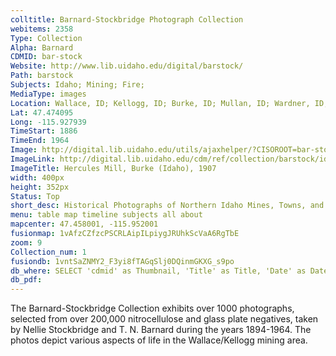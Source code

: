 ```yaml
---
colltitle: Barnard-Stockbridge Photograph Collection
webitems: 2358
Type: Collection
Alpha: Barnard
CDMID: bar-stock
Website: http://www.lib.uidaho.edu/digital/barstock/
Path: barstock
Subjects: Idaho; Mining; Fire; 
MediaType: images
Location: Wallace, ID; Kellogg, ID; Burke, ID; Mullan, ID; Wardner, ID; Cataldo, ID; Silver Valley area in Idaho; Coeur D' Alene, ID; Lolo Pass, MT; 
Lat: 47.474095
Long: -115.927939
TimeStart: 1886
TimeEnd: 1964
Image: http://digital.lib.uidaho.edu/utils/ajaxhelper/?CISOROOT=bar-stock&CISOPTR=405&action=2&DMSCALE=40&DMWIDTH=512&DMHEIGHT=450&DMX=0&DMY=0&DMTEXT=&DMROTATE=0
ImageLink: http://digital.lib.uidaho.edu/cdm/ref/collection/barstock/id/405
ImageTitle: Hercules Mill, Burke (Idaho), 1907 
width: 400px
height: 352px
Status: Top
short_desc: Historical Photographs of Northern Idaho Mines, Towns, and Scenery, 1894-1964
menu: table map timeline subjects all about
mapcenter: 47.458001, -115.952001
fusionmap: 1vAfzCZfzcPSCRLAipILpiygJRUhkScVaA6RgTbE
zoom: 9
Collection_num: 1
fusiondb: 1vntSaZNMY2_F3yi8fTAGqSlj0DQinmGKXG_s9po
db_where: SELECT 'cdmid' as Thumbnail, 'Title' as Title, 'Date' as Date, 'Description' as Description,   'Subjects' as Subjects, 'Location' as Location,   'cdmid' as Link  
db_pdf: 
---
```

The Barnard-Stockbridge Collection exhibits over 1000 photographs, selected from over 200,000 nitrocellulose and glass plate negatives, taken by Nellie Stockbridge and T. N. Barnard during the years 1894-1964. The photos depict various aspects of life in the Wallace/Kellogg mining area.